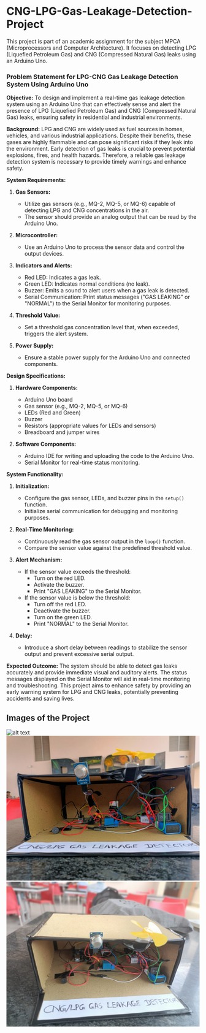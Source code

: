 # CNG-LPG-Gas-Leakage-Detection-Project

This project is part of an academic assignment for the subject MPCA (Microprocessors and Computer Architecture). It focuses on detecting LPG (Liquefied Petroleum Gas) and CNG (Compressed Natural Gas) leaks using an Arduino Uno.

### Problem Statement for LPG-CNG Gas Leakage Detection System Using Arduino Uno

**Objective:**
To design and implement a real-time gas leakage detection system using an Arduino Uno that can effectively sense and alert the presence of LPG (Liquefied Petroleum Gas) and CNG (Compressed Natural Gas) leaks, ensuring safety in residential and industrial environments.

**Background:**
LPG and CNG are widely used as fuel sources in homes, vehicles, and various industrial applications. Despite their benefits, these gases are highly flammable and can pose significant risks if they leak into the environment. Early detection of gas leaks is crucial to prevent potential explosions, fires, and health hazards. Therefore, a reliable gas leakage detection system is necessary to provide timely warnings and enhance safety.

**System Requirements:**

1. **Gas Sensors:**
   - Utilize gas sensors (e.g., MQ-2, MQ-5, or MQ-6) capable of detecting LPG and CNG concentrations in the air.
   - The sensor should provide an analog output that can be read by the Arduino Uno.

2. **Microcontroller:**
   - Use an Arduino Uno to process the sensor data and control the output devices.

3. **Indicators and Alerts:**
   - Red LED: Indicates a gas leak.
   - Green LED: Indicates normal conditions (no leak).
   - Buzzer: Emits a sound to alert users when a gas leak is detected.
   - Serial Communication: Print status messages ("GAS LEAKING" or "NORMAL") to the Serial Monitor for monitoring purposes.

4. **Threshold Value:**
   - Set a threshold gas concentration level that, when exceeded, triggers the alert system.

5. **Power Supply:**
   - Ensure a stable power supply for the Arduino Uno and connected components.

**Design Specifications:**

1. **Hardware Components:**
   - Arduino Uno board
   - Gas sensor (e.g., MQ-2, MQ-5, or MQ-6)
   - LEDs (Red and Green)
   - Buzzer
   - Resistors (appropriate values for LEDs and sensors)
   - Breadboard and jumper wires

2. **Software Components:**
   - Arduino IDE for writing and uploading the code to the Arduino Uno.
   - Serial Monitor for real-time status monitoring.

**System Functionality:**

1. **Initialization:**
   - Configure the gas sensor, LEDs, and buzzer pins in the `setup()` function.
   - Initialize serial communication for debugging and monitoring purposes.

2. **Real-Time Monitoring:**
   - Continuously read the gas sensor output in the `loop()` function.
   - Compare the sensor value against the predefined threshold value.

3. **Alert Mechanism:**
   - If the sensor value exceeds the threshold:
     - Turn on the red LED.
     - Activate the buzzer.
     - Print "GAS LEAKING" to the Serial Monitor.
   - If the sensor value is below the threshold:
     - Turn off the red LED.
     - Deactivate the buzzer.
     - Turn on the green LED.
     - Print "NORMAL" to the Serial Monitor.

4. **Delay:**
   - Introduce a short delay between readings to stabilize the sensor output and prevent excessive serial output.

**Expected Outcome:**
The system should be able to detect gas leaks accurately and provide immediate visual and auditory alerts. The status messages displayed on the Serial Monitor will aid in real-time monitoring and troubleshooting. This project aims to enhance safety by providing an early warning system for LPG and CNG leaks, potentially preventing accidents and saving lives.

## Images of the Project
![alt text](image.png)  ![alt text](image-1.png)    ![alt text](image-2.png)
